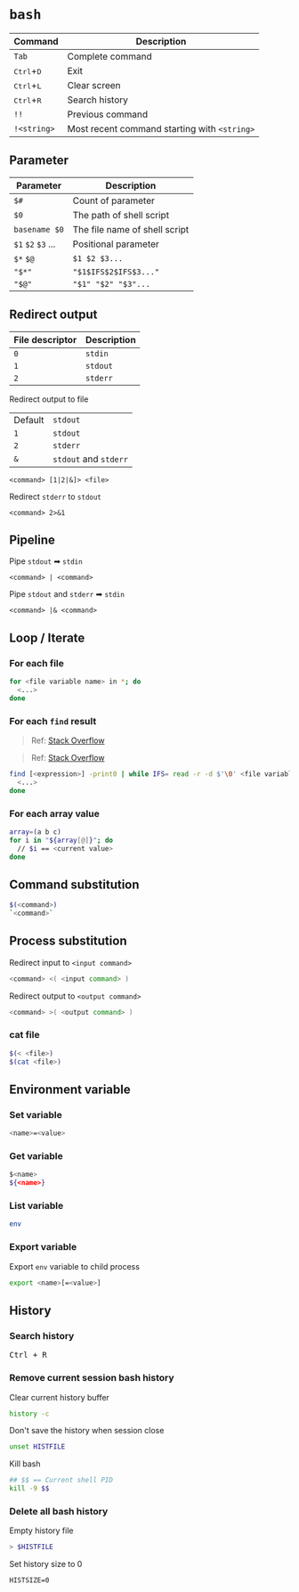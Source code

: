 # `bash`

| Command | Description |
| - | - |
| `Tab` | Complete command |
| <kbd>Ctrl</kbd>+<kbd>D</kbd> | Exit |
| <kbd>Ctrl</kbd>+<kbd>L</kbd> | Clear screen |
| <kbd>Ctrl</kbd>+<kbd>R</kbd> | Search history |
| `!!` | Previous command |
| `!<string>` | Most recent command starting with `<string>` |


## Parameter

| Parameter | Description |
| - | - |
| `$#` | Count of parameter |
| `$0` | The path of shell script |
| `basename $0` | The file name of shell script |
| `$1` `$2` `$3` ... | Positional parameter |
| `$*` `$@` | `$1 $2 $3...` |
| `"$*"` | `"$1$IFS$2$IFS$3..."` |
| `"$@"` | `"$1" "$2" "$3"...` |


## Redirect output

| File descriptor | Description |
| - | - |
| `0` | `stdin` |
| `1` | `stdout` |
| `2` | `stderr` |

Redirect output to file

|  |  |
| - | - |
| Default | `stdout` |
| `1` | `stdout` |
| `2` | `stderr` |
| `&` | `stdout` and `stderr` |

```
<command> [1|2|&]> <file>
```

Redirect `stderr` to `stdout`

```
<command> 2>&1
```

## Pipeline

Pipe `stdout` ➡ `stdin`

```
<command> | <command>
```

Pipe `stdout` and `stderr` ➡ `stdin`

```
<command> |& <command>
```

## Loop / Iterate

### For each file

```bash
for <file variable name> in *; do
  <...>
done
```

### For each `find` result

> Ref: [Stack Overflow](https://stackoverflow.com/a/15066129)

> Ref: [Stack Overflow](https://stackoverflow.com/a/9612232/1877620)

```bash
find [<expression>] -print0 | while IFS= read -r -d $'\0' <file variable name>; do
  <...>
done
```

### For each array value

```bash
array=(a b c)
for i in "${array[@]}"; do
  // $i == <current value>
done
```

## Command substitution

```bash
$(<command>)
`<command>`
```

## Process substitution

Redirect input to `<input command>`

```bash
<command> <( <input command> )
```

Redirect output to `<output command>`

```bash
<command> >( <output command> )
```

### cat file

```bash
$(< <file>)
$(cat <file>)
```

## Environment variable

### Set variable

```bash
<name>=<value>
```

### Get variable

```bash
$<name>
${<name>}
```

### List variable

```bash
env
```

### Export variable

Export `env` variable to child process

```bash
export <name>[=<value>]
```

## History

### Search history

<kbd>Ctrl + R</kbd>

### Remove current session bash history

Clear current history buffer
```bash
history -c
```

Don't save the history when session close
```bash
unset HISTFILE
```

Kill bash
```bash
## $$ == Current shell PID
kill -9 $$
```

### Delete all bash history

Empty history file
```bash
> $HISTFILE
```

Set history size to 0
```
HISTSIZE=0
```
